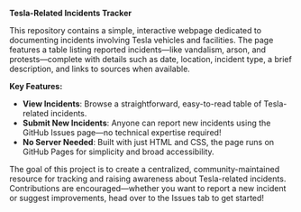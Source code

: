 **Tesla-Related Incidents Tracker**

This repository contains a simple, interactive webpage dedicated to documenting incidents involving Tesla vehicles and facilities. The page features a table listing reported incidents—like vandalism, arson, and protests—complete with details such as date, location, incident type, a brief description, and links to sources when available.

**Key Features:**
- **View Incidents**: Browse a straightforward, easy-to-read table of Tesla-related incidents.
- **Submit New Incidents**: Anyone can report new incidents using the GitHub Issues page—no technical expertise required!
- **No Server Needed**: Built with just HTML and CSS, the page runs on GitHub Pages for simplicity and broad accessibility.

The goal of this project is to create a centralized, community-maintained resource for tracking and raising awareness about Tesla-related incidents. Contributions are encouraged—whether you want to report a new incident or suggest improvements, head over to the Issues tab to get started!
 
